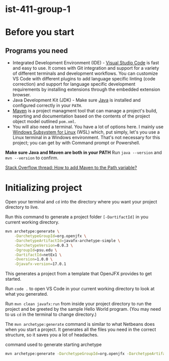 # ist-411-group-1

# Before you start
## Programs you need
- Integrated Development Environment (IDE) - [Visual Studio Code](https://code.visualstudio.com/download) is fast and easy to use. It comes with Git integration and support for a variety of different terminals and development workflows. You can customize VS Code with different plugins to add language specific linting (code correction) and support for language specific development requirements by installing extensions through the embedded extension browser.
- Java Development Kit (JDK) - Make sure [Java](https://www.oracle.com/java/technologies/downloads/) is installed and configured correctly in your `PATH`.
- [Maven](https://maven.apache.org/install.html) is a project managment tool that can manage a project's build, reporting and documentation based on the contents of the project object model outlined `pom.xml`.
- You will also need a terminal. You have a lot of options here. I mainly use [Windows Subsystem for Linux](https://docs.microsoft.com/en-us/windows/wsl/install) (WSL) which, put simply, let's you use a Linux terminal in a Windows environment. That's not necessary for this project; you can get by with Command prompt or Powershell.

**Make sure Java and Maven are both in your PATH**
Run `java --version` and `mvn --version` to confirm.

[Stack Overflow thread: How to add Maven to the Path variable?](https://stackoverflow.com/questions/45119595/how-to-add-maven-to-the-path-variable)

# Initializing project

Open your terminal and `cd` into the directory where you want your project directory to live.

Run this command to generate a project folder `[-DartifactId]` in you current working directory.

```bash
mvn archetype:generate \
    -DarchetypeGroupId=org.openjfx \
    -DarchetypeArtifactId=javafx-archetype-simple \
    -DarchetypeVersion=0.0.3 \
    -DgroupId=psu.edu \
    -DartifactId=netEx1 \
    -Dversion=1.0.0 \
    -Djavafx-version=17.0.1
```

This generates a project from a template that OpenJFX provides to get started.

Run `code .` to open VS Code in your current working directory to look at what you generated.

Run `mvn clean javafx:run` from inside your project directory to run the project and be greeted by the sample Hello World program. (You may need to us `cd` in the terminal to change directory.)

The `mvn archetype:generate` command is similar to what Netbeans does when you start a project. It generates all the files you need in the correct structure, so it saves you a lot of headaches.

command used to generate starting archetype
```bash
mvn archetype:generate -DarchetypeGroupId=org.openjfx -DarchetypeArtifactId=javafx-archetype-simple -DarchetypeVersion=0.0.3 -DgroupId=psu.edu  -DartifactId=food-list-app -Dversion=1.0.0 -Djavafx-version=17.0.1
```
